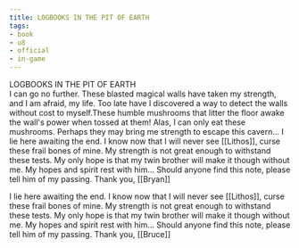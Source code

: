 ```yaml
---
title: LOGBOOKS IN THE PIT OF EARTH
tags:
- book
- u8
- official
- in-game
---
```


LOGBOOKS IN THE PIT OF EARTH  
I can go no further. These blasted magical walls have taken my strength, and I am afraid, my life. Too late have I discovered a way to detect the walls without cost to myself.These humble mushrooms that litter the floor awake the wall's power when tossed at them! Alas, I can only eat these mushrooms. Perhaps they may bring me strength to escape this cavern... I lie here awaiting the end. I know now that I will never see [[Lithos]], curse these frail bones of mine. My strength is not great enough to withstand these tests. My only hope is that my twin brother will make it though without me. My hopes and spirit rest with him... Should anyone find this note, please tell him of my passing. Thank you, [[Bryan]]  
  
I lie here awaiting the end. I know now that I will never see [[Lithos]], curse these frail bones of mine. My strength is not great enough to withstand these tests. My only hope is that my twin brother will make it though without me. My hopes and spirit rest with him... Should anyone find this note, please tell him of my passing. Thank you, [[Bruce]]  